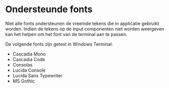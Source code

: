 # Ondersteunde fonts
Niet alle fonts ondersteunen de vreemde tekens die in applicatie gebruikt worden. 
Indien de tekens op de input componenten niet worden weergeven kan het helpen om het font van de terminal aan te passen.

De volgende fonts zijn getest in Windows Terminal:
- Cascadia Mono
- Cascadia Code
- Consolas
- Lucida Console
- Lucida Sans Typewriter
- MS Gothic